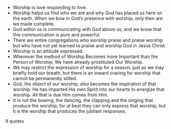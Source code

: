  - Worship is love responding to love.
 - Worship helps us find who we are and why God has placed us here on the earth. When we bow in God’s presence with worship, only then are we made complete.
 - God within us is communicating with God above us, and we know that this communication is pure and powerful.
 - There are entire congregations who worship praise and praise worship but who have not yet learned to praise and worship God in Jesus Christ.
 - Worship is an attitude expressed.
 - Whenever the method of Worship Becomes more Important than the Person of Worship, We have already prostituted Our Worship.
 - We may restrict the expression of worship for a season, just as we may briefly hold our breath, but there is an inward craving for worship that cannot be permanently stilled.
 - God, the object of our worship, also becomes the inspiration of that worship. He has imparted His own Spirit into our hearts to energize that worship. All that is due Him comes from Him.
 - It is not the bowing, the dancing, the clapping and the singing that produce the worship, for at best they can only express that worship, but it is the worship that produces the jubilant responses.

9 quotes